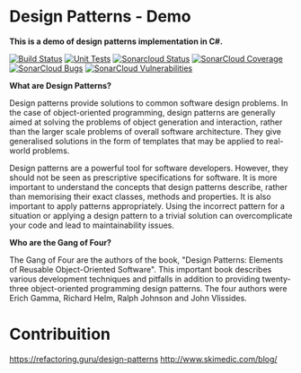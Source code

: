 # Design Patterns - Demo

<b>This is a demo of design patterns implementation in C#.</b>

 [![Build Status](https://img.shields.io/appveyor/ci/mickaelseban/designpatterns/master.svg)](https://ci.appveyor.com/project/mickaelseban/designpatterns)
 [![Unit Tests](https://img.shields.io/appveyor/tests/mickaelseban/designpatterns/master.svg)](https://ci.appveyor.com/project/mickaelseban/designpatterns)
 [![Sonarcloud Status](https://sonarcloud.io/api/project_badges/measure?project=mickaelseban_DesignPatterns&metric=alert_status)](https://sonarcloud.io/dashboard?id=mickaelseban_DesignPatterns) 
 [![SonarCloud Coverage](https://sonarcloud.io/api/project_badges/measure?project=mickaelseban_DesignPatterns&metric=coverage)](https://sonarcloud.io/component_measures/metric/coverage/list?id=mickaelseban_DesignPatterns)
 [![SonarCloud Bugs](https://sonarcloud.io/api/project_badges/measure?project=mickaelseban_DesignPatterns&metric=bugs)](https://sonarcloud.io/component_measures/metric/reliability_rating/list?id=mickaelseban_DesignPatterns)
 [![SonarCloud Vulnerabilities](https://sonarcloud.io/api/project_badges/measure?project=mickaelseban_DesignPatterns&metric=vulnerabilities)](https://sonarcloud.io/component_measures/metric/security_rating/list?id=mickaelseban_DesignPatterns)


<b>What are Design Patterns?</b>

Design patterns provide solutions to common software design problems. In the case of object-oriented programming, design patterns are generally aimed at solving the problems of object generation and interaction, rather than the larger scale problems of overall software architecture. They give generalised solutions in the form of templates that may be applied to real-world problems.

Design patterns are a powerful tool for software developers. However, they should not be seen as prescriptive specifications for software. It is more important to understand the concepts that design patterns describe, rather than memorising their exact classes, methods and properties. It is also important to apply patterns appropriately. Using the incorrect pattern for a situation or applying a design pattern to a trivial solution can overcomplicate your code and lead to maintainability issues.

<b>Who are the Gang of Four?</b>

The Gang of Four are the authors of the book, "Design Patterns: Elements of Reusable Object-Oriented Software". This important book describes various development techniques and pitfalls in addition to providing twenty-three object-oriented programming design patterns. The four authors were Erich Gamma, Richard Helm, Ralph Johnson and John Vlissides.


# Contribuition
https://refactoring.guru/design-patterns
http://www.skimedic.com/blog/
